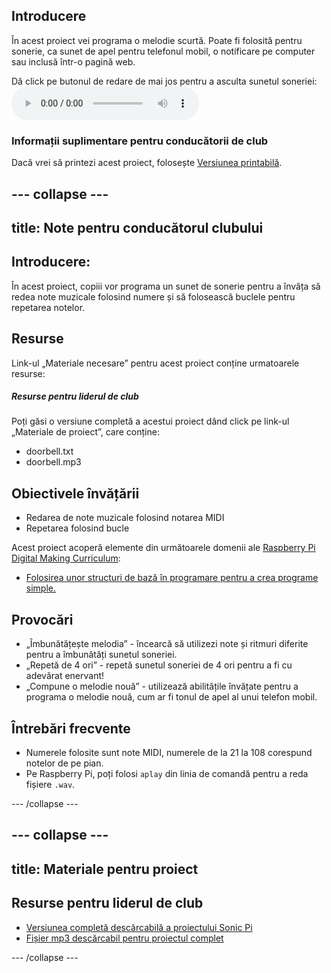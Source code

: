 ## Introducere

În acest proiect vei programa o melodie scurtă. Poate fi folosită pentru sonerie, ca sunet de apel pentru telefonul mobil, o notificare pe computer sau inclusă într-o pagină web.

<div id="audio-preview" class="pdf-hidden">
  Dă click pe butonul de redare de mai jos pentru a asculta sunetul soneriei: <audio controls preload> <source src="resources/doorbell.mp3" type="audio/mpeg"> Browserul tău nu acceptă elementul <code>audio</code>. </audio>
</div>

### Informații suplimentare pentru conducătorii de club

Dacă vrei să printezi acest proiect, folosește [Versiunea printabilă](https://projects.raspberrypi.org/en/projects/compose-tune/print).

## \--- collapse \---

## title: Note pentru conducătorul clubului

## Introducere:

În acest proiect, copiii vor programa un sunet de sonerie pentru a învăța să redea note muzicale folosind numere și să folosească buclele pentru repetarea notelor.

## Resurse

Link-ul „Materiale necesare” pentru acest proiect conține urmatoarele resurse:

##### Resurse pentru liderul de club

Poți găsi o versiune completă a acestui proiect dând click pe link-ul „Materiale de proiect”, care conține:

* doorbell.txt
* doorbell.mp3

## Obiectivele învățării

* Redarea de note muzicale folosind notarea MIDI
* Repetarea folosind bucle

Acest proiect acoperă elemente din următoarele domenii ale [Raspberry Pi Digital Making Curriculum](http://rpf.io/curriculum):

* [Folosirea unor structuri de bază în programare pentru a crea programe simple.](https://www.raspberrypi.org/curriculum/programming/creator)

## Provocări

* „Îmbunătățește melodia” - încearcă să utilizezi note și ritmuri diferite pentru a îmbunătăți sunetul soneriei.
* „Repetă de 4 ori” - repetă sunetul soneriei de 4 ori pentru a fi cu adevărat enervant!
* „Compune o melodie nouă” - utilizează abilitățile învățate pentru a programa o melodie nouă, cum ar fi tonul de apel al unui telefon mobil.

## Întrebări frecvente

* Numerele folosite sunt note MIDI, numerele de la 21 la 108 corespund notelor de pe pian.
* Pe Raspberry Pi, poți folosi `aplay` din linia de comandă pentru a reda fișiere `.wav`.

\--- /collapse \---

## \--- collapse \---

## title: Materiale pentru proiect

## Resurse pentru liderul de club

* [Versiunea completă descărcabilă a proiectului Sonic Pi](resources/doorbell.txt)
* [Fișier mp3 descărcabil pentru proiectul complet](resources/doorbell.mp3)

\--- /collapse \---